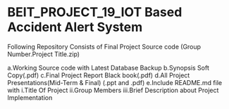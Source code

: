 # BEIT_PROJECT_19_IOT Based Accident Alert System

Following Repository Consists of Final Project Source code (Group Number.Project Title.zip)

a.Working Source code with Latest Database Backup 
b.Synopsis Soft Copy(.pdf)
c.Final Project Report Black book(.pdf)
d.All Project Presentations(Mid-Term & Final) (.ppt and .pdf)
e.Include README.md file with
    i.Title Of Project
    ii.Group Members
    iii.Brief Description about Project Implementation
